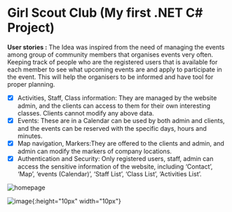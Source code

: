 # Girl Scout Club (My first .NET C# Project)


**User stories :**
The Idea was inspired from the need of managing the events among group of community members that organises events very often. Keeping track of people who are the registered users that is available for each member to see what upcoming events are and apply to participate in the event. This will help the organisers to be informed and have tool for proper planning.
- [x] Activities, Staff, Class information: They are managed by the website admin, and the clients can access to them for their own interesting classes. Clients cannot modify any above data.
- [x] Events: These are in a Calendar can be used by both admin and clients, and the events can be reserved with the specific days, hours and minutes.
- [x] Map navigation, Markers:They are offered to the clients and admin, and admin can modify the markers of company locations.
- [x] Authentication and Security: Only registered users, staff, admin can access the sensitive information of the website, including ‘Contact’, ‘Map’, ‘events (Calendar)’, ‘Staff List’, ‘Class List’, ‘Activities List’. 

![homepage](https://user-images.githubusercontent.com/44200835/67092840-00dc4900-f1fc-11e9-9469-466f0a21574b.png)

![image](https://user-images.githubusercontent.com/44200835/67093223-dd65ce00-f1fc-11e9-8577-150a58bee269.png){:height="10px" width="10px"}




